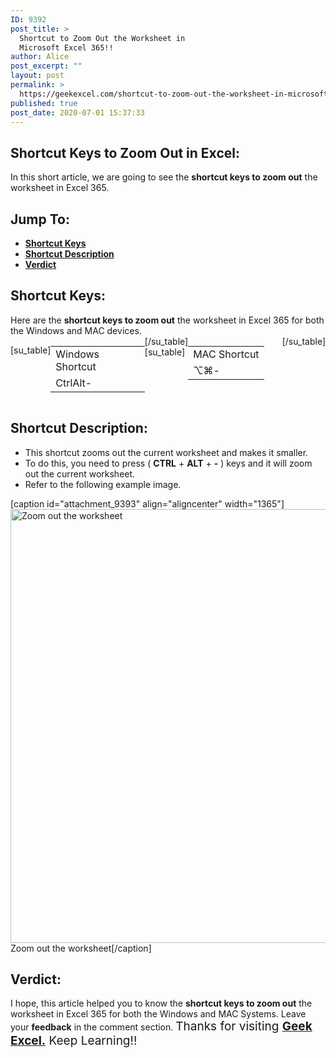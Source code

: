 ```yaml
---
ID: 9392
post_title: >
  Shortcut to Zoom Out the Worksheet in
  Microsoft Excel 365!!
author: Alice
post_excerpt: ""
layout: post
permalink: >
  https://geekexcel.com/shortcut-to-zoom-out-the-worksheet-in-microsoft-excel-365/
published: true
post_date: 2020-07-01 15:37:33
---
```

<h2>Shortcut Keys to Zoom Out in Excel:</h2>
In this short article, we are going to see the <strong>shortcut keys to zoom out</strong> the worksheet in Excel 365.
<h2>Jump To:</h2>
<ul>
 	<li><strong><a href="#1">Shortcut Keys</a></strong></li>
 	<li><strong><a href="#2">Shortcut Description</a></strong></li>
 	<li><strong><a href="#3">Verdict</a></strong></li>
</ul>
<h2 id="1">Shortcut Keys:</h2>
Here are the <strong>shortcut keys to zoom out</strong> the worksheet in Excel 365 for both the Windows and MAC devices.
<div style="display: flex;">

[su_table]
<table>
<tbody>
<tr>
<td>Windows Shortcut</td>
</tr>
<tr>
<td style="display: flex;"><span class="key-flex"><span class="win-key" style="width: 120px;"><span class="custom-span-key">Ctrl</span></span></span><span class="key-flex"><span class="win-key"><span class="custom-span-key">Alt</span></span></span><span class="key-flex"><span class="win-key"><span class="custom-span-key">-</span></span></span></td>
</tr>
</tbody>
</table>
[/su_table]
[su_table]
<table style="float: right;">
<tbody>
<tr>
<td>MAC Shortcut</td>
</tr>
<tr>
<td style="display: flex;"><span class="key-flex"><span class="mac-key"><span class="custom-span-key">⌥</span></span></span><span class="key-flex"><span class="mac-key"><span class="custom-span-key">⌘</span></span></span><span class="key-flex"><span class="mac-key"><span class="custom-span-key">-</span></span></span></td>
</tr>
</tbody>
</table>
[/su_table]

</div>
<h2 id="2">Shortcut Description:</h2>
<ul>
 	<li>This shortcut zooms out the current worksheet and makes it smaller.</li>
 	<li>To do this, you need to press ( <strong>CTRL</strong> + <strong>ALT</strong> + <strong>-</strong> ) keys and it will zoom out the current worksheet.</li>
 	<li>Refer to the following example image.</li>
</ul>
[caption id="attachment_9393" align="aligncenter" width="1365"]<img class="size-full wp-image-9393" src="https://geekexcel.com/wp-content/uploads/2020/07/ezgif.com-optimize-2020-07-01T144255.215.gif" alt="Zoom out the worksheet" width="1365" height="694" /> Zoom out the worksheet[/caption]
<h2 id="3">Verdict:</h2>
I hope, this article helped you to know the <strong>shortcut keys to zoom out</strong> the worksheet in Excel 365 for both the Windows and MAC Systems. Leave your <strong>feedback</strong> in the comment section. <span style="font-size: 19px;">Thanks for visiting <strong><a href="https://geekexcel.com/">Geek Excel.</a></strong> Keep Learning!!</span>
